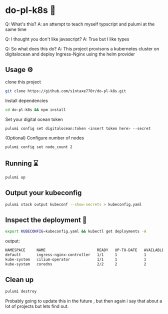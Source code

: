 # do-pl-k8s 🚀

Q: What's this?
A: an attempt to teach myself typscript and pulumi at the same time 


Q: I thought you don't like javascript? 
A: True but I like types 

Q: So what does this do?
A: This project provisons a kubernetes cluster on digitalocean and deploy Ingress-Nginx using the helm provider 


## Usage ⚙️

clone this project 
```bash
git clone https://github.com/s1ntaxe770r/do-pl-k8s.git
```

Install dependencies
```bash
cd do-pl-k8s && npm install
```

Set your digital ocean token 
```bash
pulumi config set digitalocean:token <insert token here> --secret
```

(Optional) Configure number of nodes 
```bash
pulumi config set node_count 2  
```

## Running ⌛️

```bash
pulumi up
```

## Output your kubeconfig 

```bash
pulumi stack output kubeconf --show-secrets > kubeconfig.yaml    
```

## Inspect the deployment 🔎

```bash
export KUBECONFIG=kubeconfig.yaml && kubectl get deployments -A
```

output:
```bash
NAMESPACE     NAME                       READY   UP-TO-DATE   AVAILABLE   AGE
default       ingress-nginx-controller   1/1     1            1           21m
kube-system   cilium-operator            1/1     1            1           64m
kube-system   coredns                    2/2     2            2           64m
```

## Clean up 

```bash
pulumi destroy
```

Probably going to update this in the future , but then again i say that about a lot of projects but lets find out. 
